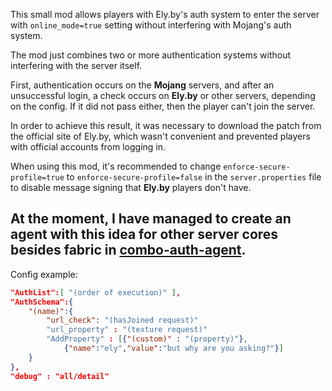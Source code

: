 This small mod allows players with Ely.by's auth system to enter the server with `online_mode=true` setting without interfering with Mojang's auth system.

The mod just combines two or more authentication systems without interfering with the server itself.

First, authentication occurs on the **Mojang** servers, and after an unsuccessful login, a check occurs on **Ely.by** or other servers, depending on the config. If it did not pass either, then the player can't join the server.

In order to achieve this result, it was necessary to download the patch from the official site of Ely.by, which wasn't convenient and prevented players with official accounts from logging in.

When using this mod, it's recommended to change `enforce-secure-profile=true` to `enforce-secure-profile=false` in the `server.properties` file to disable message signing that **Ely.by** players don't have.

## At the moment, I have managed to create an agent with this idea for other server cores besides fabric in [combo-auth-agent](https://github.com/FIGRJA/combo-auth-agent).

Config example:
```json
"AuthList":[ "(order of execution)" ],
"AuthSchema":{
    "(name)":{
        "url_check": "(hasJoined request)"
        "url_property" : "(texture request)"
        "AddProperty" : [{"(custom)" : "(property)"},
            {"name":"ely","value":"but why are you asking?"}]
    }
},
"debug" : "all/detail"
```